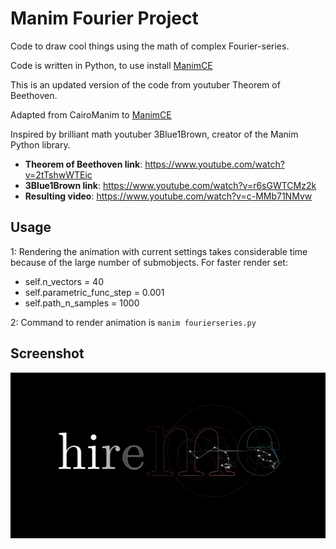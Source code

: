 # Manim Fourier Project

Code to draw cool things using the math of complex Fourier-series.

Code is written in Python, to use install [ManimCE](https://docs.manim.community/en/stable/tutorials/quickstart.html)

This is an updated version of the code from youtuber Theorem of Beethoven.

Adapted from CairoManim to [ManimCE](https://www.manim.community/)

Inspired by brilliant math youtuber 3Blue1Brown, creator of the Manim Python library.

- **Theorem of Beethoven link**: https://www.youtube.com/watch?v=2tTshwWTEic
- **3Blue1Brown link**: https://www.youtube.com/watch?v=r6sGWTCMz2k
- **Resulting video**: https://www.youtube.com/watch?v=c-MMb71NMvw

## Usage
1: Rendering the animation with current settings takes considerable time because of the large number of submobjects. For faster render set:
- self.n_vectors = 40
- self.parametric_func_step = 0.001
- self.path_n_samples = 1000

2: Command to render animation is `manim fourierseries.py` 

## Screenshot

[![Video screenshot](/Screenshot_2022-02-25.png)](https://www.youtube.com/watch?v=c-MMb71NMvw)
